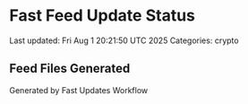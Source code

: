 # Fast Feed Update Status
Last updated: Fri Aug  1 20:21:50 UTC 2025
Categories: crypto

## Feed Files Generated

Generated by Fast Updates Workflow
